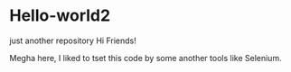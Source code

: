 # Hello-world2
just another repository
Hi Friends!

Megha here,
I liked to tset this code by some another tools like Selenium.
